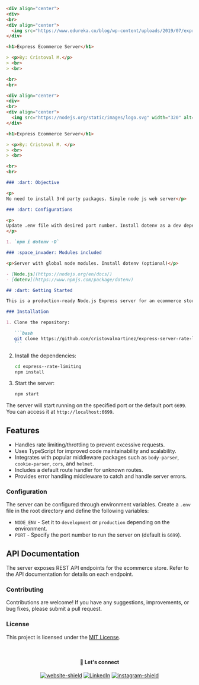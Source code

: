 ````markdown
<div align="center">
<div>
<br>
<div align="center"> 
  <img src="https://www.edureka.co/blog/wp-content/uploads/2019/07/express-logo.png" width="350" alt="express logo" />
</div>

<h1>Express Ecommerce Server</h1>

> <p>By: Cristoval M.</p>
> <br>
> <br>

<br>
<br>

<div align="center">
<div>
<br>
<div align="center"> 
  <img src="https://nodejs.org/static/images/logo.svg" width="320" alt="nodejs server" />
</div>

<h1>Express Ecommerce Server</h1>

> <p>By: Cristoval M. </p>
> <br>
> <br>

<br>
<br>

### :dart: Objective

<p>
No need to install 3rd party packages. Simple node js web server</p>

### :dart: Configurations

<p>
Update .env file with desired port number. Install dotenv as a dev dependency
</p>

1. `npm i dotenv -D`

### :space_invader: Modules included

<p>Server with global node modules. Install dotenv (optional)</p>

- [Node.js](https://nodejs.org/en/docs/)
- [dotenv](https://www.npmjs.com/package/dotenv)

## :dart: Getting Started

This is a production-ready Node.js Express server for an ecommerce store. It includes rate limiting functionality to protect against abuse and malicious attacks.

### Installation

1. Clone the repository:

   ```bash
   git clone https://github.com/cristovalmartinez/express-server-rate-limiting.git
   ```
````

2. Install the dependencies:

   ```bash
   cd express--rate-limiting
   npm install
   ```

3. Start the server:

   ```bash
   npm start
   ```

The server will start running on the specified port or the default port `6699`. You can access it at `http://localhost:6699`.

## Features

- Handles rate limiting/throttling to prevent excessive requests.
- Uses TypeScript for improved code maintainability and scalability.
- Integrates with popular middleware packages such as `body-parser`, `cookie-parser`, `cors`, and `helmet`.
- Includes a default route handler for unknown routes.
- Provides error handling middleware to catch and handle server errors.

### Configuration

The server can be configured through environment variables. Create a `.env` file in the root directory and define the following variables:

- `NODE_ENV` - Set it to `development` or `production` depending on the environment.
- `PORT` - Specify the port number to run the server on (default is `6699`).

## API Documentation

The server exposes REST API endpoints for the ecommerce store. Refer to the API documentation for details on each endpoint.

### Contributing

Contributions are welcome! If you have any suggestions, improvements, or bug fixes, please submit a pull request.

### License

This project is licensed under the [MIT License](LICENSE).

</div>

<div align="center">
</br>

#### :gem: Let's connect

[![website-shield][website-shield]][website-url] [![LinkedIn][linkedin-shield]][linkedin-url] [![instagram-shield][instagram-shield]][instagram-url]

</div>

<!-- [contributors-shield]: https://img.shields.io/github/contributors/othneildrew/Best-README-Template.svg?style=for-the-badge -->
<!-- [contributors-url]: https://github.com/othneildrew/Best-README-Template/graphs/contributors -->
<!-- [forks-shield]: https://img.shields.io/github/forks/othneildrew/Best-README-Template.svg?style=for-the-badge -->
<!-- [forks-url]: https://github.com/othneildrew/Best-README-Template/network/members
[stars-shield]: https://img.shields.io/github/stars/othneildrew/Best-README-Template.svg?style=for-the-badge
[stars-url]: https://github.com/othneildrew/Best-README-Template/stargazers
[issues-shield]: https://img.shields.io/github/issues/othneildrew/Best-README-Template.svg?style=for-the-badge
[issues-url]: https://github.com/othneildrew/Best-README-Template/issues
[license-shield]: https://img.shields.io/github/license/othneildrew/Best-README-Template.svg?style=for-the-badge
[license-url]: https://img.shields.io/badge/Netlify-00C7B7?style=for-the-badge&logo=netlify&logoColor=white -->

[linkedin-shield]: https://img.shields.io/badge/linkedin-blue?style=flat&logo=linkedin
[linkedin-url]: https://www.linkedin.com/in/cristoval
[instagram-shield]: https://img.shields.io/badge/instagram-orange?style=flat&logo=instagram&logoColor=white
[instagram-url]: https://www.instagram.com/cristoval.m/
[website-shield]: https://img.shields.io/badge/website-gray?style=flat&logo=stylelint&logoColor=white
[website-url]: https://www.cristovalmartinez.com
